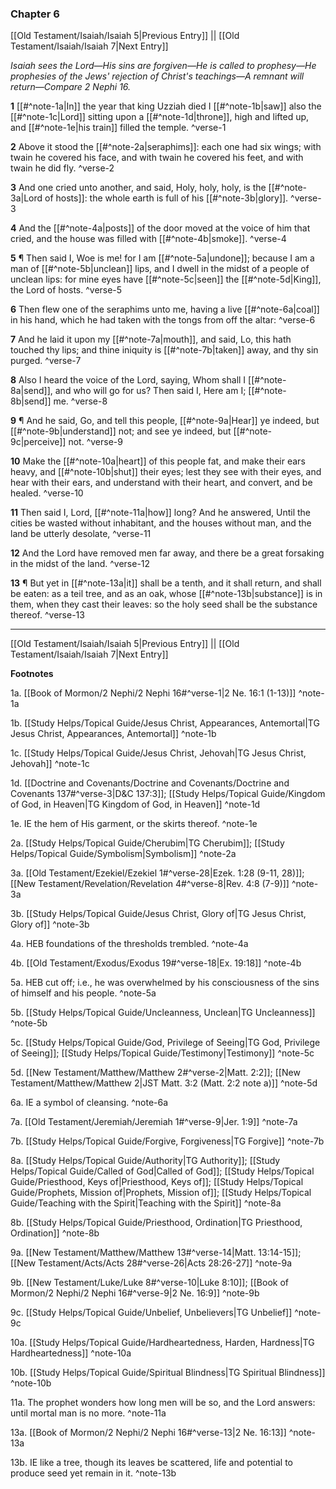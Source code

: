 ### Chapter 6

[[Old Testament/Isaiah/Isaiah 5|Previous Entry]]  ||  [[Old Testament/Isaiah/Isaiah 7|Next Entry]]

*Isaiah sees the Lord—His sins are forgiven—He is called to prophesy—He prophesies of the Jews' rejection of Christ's teachings—A remnant will return—Compare 2 Nephi 16.*

**1**  [[#^note-1a|In]] the year that king Uzziah died I [[#^note-1b|saw]] also the [[#^note-1c|Lord]] sitting upon a [[#^note-1d|throne]], high and lifted up, and [[#^note-1e|his train]] filled the temple. ^verse-1

**2**  Above it stood the [[#^note-2a|seraphims]]: each one had six wings; with twain he covered his face, and with twain he covered his feet, and with twain he did fly. ^verse-2

**3**  And one cried unto another, and said, Holy, holy, holy, is the [[#^note-3a|Lord of hosts]]: the whole earth is full of his [[#^note-3b|glory]]. ^verse-3

**4**  And the [[#^note-4a|posts]] of the door moved at the voice of him that cried, and the house was filled with [[#^note-4b|smoke]]. ^verse-4

**5**  ¶ Then said I, Woe is me! for I am [[#^note-5a|undone]]; because I am a man of [[#^note-5b|unclean]] lips, and I dwell in the midst of a people of unclean lips: for mine eyes have [[#^note-5c|seen]] the [[#^note-5d|King]], the Lord of hosts. ^verse-5

**6**  Then flew one of the seraphims unto me, having a live [[#^note-6a|coal]] in his hand, which he had taken with the tongs from off the altar: ^verse-6

**7**  And he laid it upon my [[#^note-7a|mouth]], and said, Lo, this hath touched thy lips; and thine iniquity is [[#^note-7b|taken]] away, and thy sin purged. ^verse-7

**8**  Also I heard the voice of the Lord, saying, Whom shall I [[#^note-8a|send]], and who will go for us? Then said I, Here am I; [[#^note-8b|send]] me. ^verse-8

**9**  ¶ And he said, Go, and tell this people, [[#^note-9a|Hear]] ye indeed, but [[#^note-9b|understand]] not; and see ye indeed, but [[#^note-9c|perceive]] not. ^verse-9

**10**  Make the [[#^note-10a|heart]] of this people fat, and make their ears heavy, and [[#^note-10b|shut]] their eyes; lest they see with their eyes, and hear with their ears, and understand with their heart, and convert, and be healed. ^verse-10

**11**  Then said I, Lord, [[#^note-11a|how]] long? And he answered, Until the cities be wasted without inhabitant, and the houses without man, and the land be utterly desolate, ^verse-11

**12**  And the Lord have removed men far away, and there be a great forsaking in the midst of the land. ^verse-12

**13**  ¶ But yet in [[#^note-13a|it]] shall be a tenth, and it shall return, and shall be eaten: as a teil tree, and as an oak, whose [[#^note-13b|substance]] is in them, when they cast their leaves: so the holy seed shall be the substance thereof. ^verse-13


---
[[Old Testament/Isaiah/Isaiah 5|Previous Entry]]  ||  [[Old Testament/Isaiah/Isaiah 7|Next Entry]]


**Footnotes**


1a. [[Book of Mormon/2 Nephi/2 Nephi 16#^verse-1|2 Ne. 16:1 (1-13)]] ^note-1a

1b. [[Study Helps/Topical Guide/Jesus Christ, Appearances, Antemortal|TG Jesus Christ, Appearances, Antemortal]] ^note-1b

1c. [[Study Helps/Topical Guide/Jesus Christ, Jehovah|TG Jesus Christ, Jehovah]] ^note-1c

1d. [[Doctrine and Covenants/Doctrine and Covenants/Doctrine and Covenants 137#^verse-3|D&C 137:3]]; [[Study Helps/Topical Guide/Kingdom of God, in Heaven|TG Kingdom of God, in Heaven]] ^note-1d

1e. IE the hem of His garment, or the skirts thereof. ^note-1e

2a. [[Study Helps/Topical Guide/Cherubim|TG Cherubim]]; [[Study Helps/Topical Guide/Symbolism|Symbolism]] ^note-2a

3a. [[Old Testament/Ezekiel/Ezekiel 1#^verse-28|Ezek. 1:28 (9-11, 28)]]; [[New Testament/Revelation/Revelation 4#^verse-8|Rev. 4:8 (7-9)]] ^note-3a

3b. [[Study Helps/Topical Guide/Jesus Christ, Glory of|TG Jesus Christ, Glory of]] ^note-3b

4a. HEB foundations of the thresholds trembled. ^note-4a

4b. [[Old Testament/Exodus/Exodus 19#^verse-18|Ex. 19:18]] ^note-4b

5a. HEB cut off; i.e., he was overwhelmed by his consciousness of the sins of himself and his people. ^note-5a

5b. [[Study Helps/Topical Guide/Uncleanness, Unclean|TG Uncleanness]] ^note-5b

5c. [[Study Helps/Topical Guide/God, Privilege of Seeing|TG God, Privilege of Seeing]]; [[Study Helps/Topical Guide/Testimony|Testimony]] ^note-5c

5d. [[New Testament/Matthew/Matthew 2#^verse-2|Matt. 2:2]]; [[New Testament/Matthew/Matthew 2|JST Matt. 3:2 (Matt. 2:2 note a)]] ^note-5d

6a. IE a symbol of cleansing. ^note-6a

7a. [[Old Testament/Jeremiah/Jeremiah 1#^verse-9|Jer. 1:9]] ^note-7a

7b. [[Study Helps/Topical Guide/Forgive, Forgiveness|TG Forgive]] ^note-7b

8a. [[Study Helps/Topical Guide/Authority|TG Authority]]; [[Study Helps/Topical Guide/Called of God|Called of God]]; [[Study Helps/Topical Guide/Priesthood, Keys of|Priesthood, Keys of]]; [[Study Helps/Topical Guide/Prophets, Mission of|Prophets, Mission of]]; [[Study Helps/Topical Guide/Teaching with the Spirit|Teaching with the Spirit]] ^note-8a

8b. [[Study Helps/Topical Guide/Priesthood, Ordination|TG Priesthood, Ordination]] ^note-8b

9a. [[New Testament/Matthew/Matthew 13#^verse-14|Matt. 13:14-15]]; [[New Testament/Acts/Acts 28#^verse-26|Acts 28:26-27]] ^note-9a

9b. [[New Testament/Luke/Luke 8#^verse-10|Luke 8:10]]; [[Book of Mormon/2 Nephi/2 Nephi 16#^verse-9|2 Ne. 16:9]] ^note-9b

9c. [[Study Helps/Topical Guide/Unbelief, Unbelievers|TG Unbelief]] ^note-9c

10a. [[Study Helps/Topical Guide/Hardheartedness, Harden, Hardness|TG Hardheartedness]] ^note-10a

10b. [[Study Helps/Topical Guide/Spiritual Blindness|TG Spiritual Blindness]] ^note-10b

11a. The prophet wonders how long men will be so, and the Lord answers: until mortal man is no more. ^note-11a

13a. [[Book of Mormon/2 Nephi/2 Nephi 16#^verse-13|2 Ne. 16:13]] ^note-13a

13b. IE like a tree, though its leaves be scattered, life and potential to produce seed yet remain in it. ^note-13b